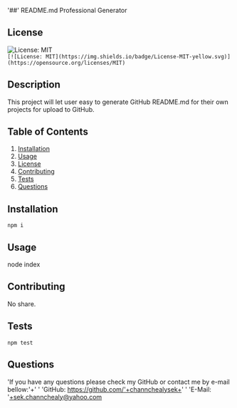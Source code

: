 
  '##' README.md Professional Generator
  ## License 
  
   ![License: MIT](https://img.shields.io/badge/License-MIT-yellow.svg)  
   `[![License: MIT](https://img.shields.io/badge/License-MIT-yellow.svg)](https://opensource.org/licenses/MIT)`
  
  ## Description 
  This project will let user easy to generate GitHub README.md for their own projects for upload to GitHub.

  ## Table of Contents
  1. [Installation](#Installation)
  2. [Usage](#Usage)
  3. [License](#License)
  4. [Contributing](#Contributing)
  5. [Tests](#Tests)
  6. [Questions](#Questions)
  
  ## Installation
  ```
  npm i
  ```

  ## Usage
  node index

  ## Contributing
  No share.

  ## Tests
  ```
  npm test
  ```

  ## Questions
  'If you have any questions please check my GitHub or contact me by e-mail bellow:'+'  '
  'GitHub: https://github.com/'+channchealysek+'  '
  'E-Mail: '+sek.channchealy@yahoo.com
  
